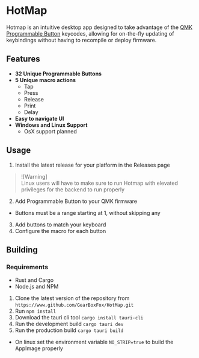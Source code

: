 # HotMap

Hotmap is an intuitive desktop app designed to take advantage of
the [QMK Programmable Button](https://docs.qmk.fm/features/programmable_button) keycodes,
allowing for on-the-fly updating of keybindings without having to recompile or deploy firmware.

## Features

- **32 Unique Programmable Buttons**
- **5 Unique macro actions**
    - Tap
    - Press
    - Release
    - Print
    - Delay
- **Easy to navigate UI**
- **Windows and Linux Support**
    - OsX support planned

## Usage

1. Install the latest release for your platform in the Releases page

> ![Warning] \
> Linux users will have to make sure to run Hotmap with elevated privileges for
> the backend to run properly

2. Add Programmable Button to your QMK firmware

- Buttons must be a range starting at 1, without skipping any

3. Add buttons to match your keyboard
4. Configure the macro for each button

## Building

### Requirements

- Rust and Cargo
- Node.js and NPM

1. Clone the latest version of the repository from `https://www.github.com/GearBoxFox/HotMap.git`
2. Run `npm install`
3. Download the tauri cli tool `cargo install tauri-cli`
4. Run the development build `cargo tauri dev`
5. Run the production build `cargo tauri build`

- On linux set the environment variable `NO_STRIP=true` to build the AppImage properly
